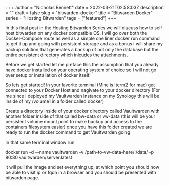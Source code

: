 +++
author = "Nicholas Bennett"
date = 2022-03-21T02:58:03Z
description = ""
draft = false
slug = "bitwarden-docker"
title = "Bitwarden Docker"
series = "Hosting Bitwarden"
tags = ["featured"]
+++


In this final post in the Hosting Bitwarden Series we will discuss how to self host bitwarden on any docker compatible OS. I will go over both the Docker-Compose route as well as a simple one liner docker run command to get it up and going with persistent storage and as a bonus I will share my backup solution that generates a backup of not only the database but the entire persistent directory which inlcudes the attachments. 

Before we get started let me preface this the assumption that you already have docker installed on your operating system of choice so I will not go over setup or installation of docker itself. 

So lets get started! In your favorite terminal (Mine is Iterm2 for mac) get connected to your Docker Host and nagivate to your docker directory (For me since I deployed my Vaultwarden Instance on my Synology this will be inside of my /volume1 in a folder called docker) 

Create a directory inside of your docker directory called Vaultwarden with another folder inside of that called bw-data or vw-data (this will be your persistent volume mount point to make backup and access to the containers filesystem easier) once you have this folder created we are ready to run the docker command to get Vaultwarden going

In that same terminal window run 


docker run -d --name vaultwarden -v /path-to-vw-data-here/:/data/ -p 80:80 vaultwarden/server:latest

it will pull the image and set everything up, at which point you should now be able to visit ip or fqdn in a browser and you should be presented with bitwarden page. 


